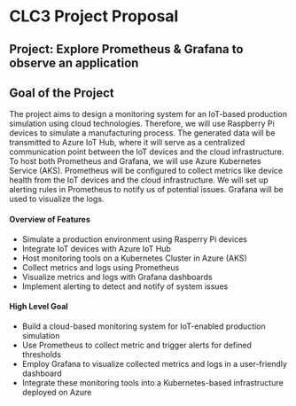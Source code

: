 # CLC3 Project Proposal

## Project: Explore Prometheus & Grafana to observe an application

## Goal of the Project

The project aims to design a monitoring system for an IoT-based production simulation using cloud technologies. Therefore, we will use Raspberry Pi devices to simulate a manufacturing process. The generated data will be transmitted to Azure IoT Hub, where it will serve as a centralized communication point between the IoT devices and the cloud infrastructure. To host both Prometheus and Grafana, we will use Azure Kubernetes Service (AKS). Prometheus will be configured to collect metrics like device health from the IoT devices and the cloud infrastructure. We will set up alerting rules in Prometheus to notify us of potential issues. Grafana will be used to visualize the logs.

#### Overview of Features

- Simulate a production environment using Rasperry Pi devices
- Integrate IoT devices with Azure IoT Hub
- Host monitoring tools on a Kubernetes Cluster in Azure (AKS)
- Collect metrics and logs using Prometheus
- Visualize metrics and logs with Grafana dashboards
- Implement alerting to detect and notify of system issues


#### High Level Goal

- Build a cloud-based monitoring system for IoT-enabled production simulation
- Use Prometheus to collect metric and trigger alerts for defined thresholds
- Employ Grafana to visualize collected metrics and logs in a user-friendly dashboard
- Integrate these monitoring tools into a Kubernetes-based infrastructure deployed on Azure


